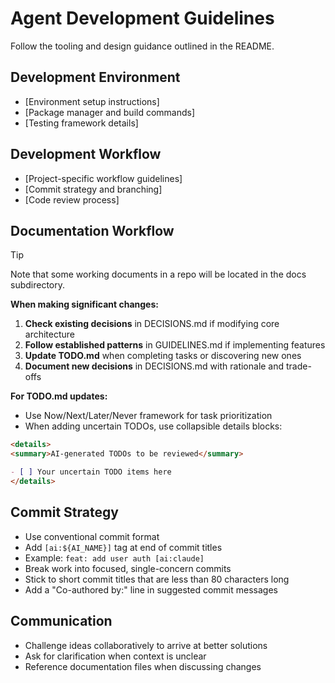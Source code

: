 # Agent Development Guidelines

Follow the tooling and design guidance outlined in the README.

## Development Environment

- [Environment setup instructions]
- [Package manager and build commands]
- [Testing framework details]

## Development Workflow

- [Project-specific workflow guidelines]
- [Commit strategy and branching]
- [Code review process]

## Documentation Workflow

> [!TIP]
> Note that some working documents in a repo will be located in the docs
> subdirectory.

**When making significant changes:**

1. **Check existing decisions** in DECISIONS.md if modifying core architecture
2. **Follow established patterns** in GUIDELINES.md if implementing features
3. **Update TODO.md** when completing tasks or discovering new ones
4. **Document new decisions** in DECISIONS.md with rationale and trade-offs

**For TODO.md updates:**

- Use Now/Next/Later/Never framework for task prioritization
- When adding uncertain TODOs, use collapsible details blocks:

```markdown
<details>
<summary>AI-generated TODOs to be reviewed</summary>

- [ ] Your uncertain TODO items here
</details>
```

## Commit Strategy

- Use conventional commit format
- Add `[ai:${AI_NAME}]` tag at end of commit titles
- Example: `feat: add user auth [ai:claude]`
- Break work into focused, single-concern commits
- Stick to short commit titles that are less than 80 characters long
- Add a "Co-authored by:" line in suggested commit messages

## Communication

- Challenge ideas collaboratively to arrive at better solutions
- Ask for clarification when context is unclear
- Reference documentation files when discussing changes
